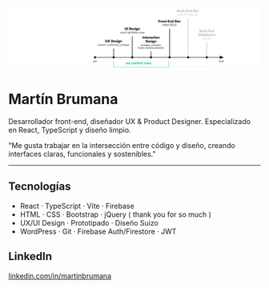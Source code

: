 <img src="bannermartin.jpeg" alt="Martín Brumana banner" style="width:100%; max-height:300px; object-fit:cover;" />


# Martín Brumana

Desarrollador front-end, diseñador UX & Product Designer.
Especializado en React, TypeScript y diseño limpio.  

"Me gusta trabajar en la intersección entre código y diseño, creando interfaces claras, funcionales y sostenibles."

---

## Tecnologías

- React · TypeScript · Vite · Firebase
- HTML · CSS · Bootstrap · jQuery ( thank you for so much )
- UX/UI Design · Prototipado · Diseño Suizo
- WordPress · Git · Firebase Auth/Firestore · JWT


## LinkedIn

[linkedin.com/in/martinbrumana](https://linkedin.com/in/martinbrumana)  
